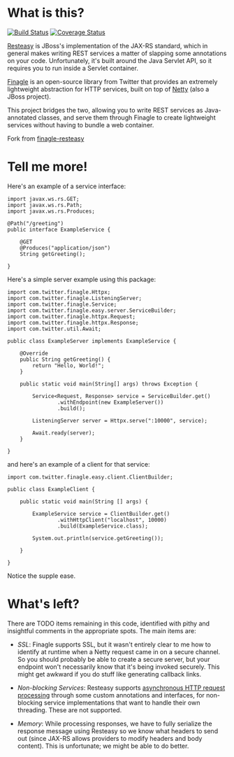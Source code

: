 # What is this?

[![Build Status](https://travis-ci.org/dbugalo/finagle-easy.png)](https://travis-ci.org/dbugalo/finagle-easy)
[![Coverage Status](https://coveralls.io/repos/dbugalo/finagle-easy/badge.svg?branch=master&service=github)](https://coveralls.io/github/dbugalo/finagle-easy?branch=master)

[Resteasy](http://www.jboss.org/resteasy) is JBoss's implementation of the 
JAX-RS standard, which in general makes writing REST services a matter of 
slapping some annotations on your code.  Unfortunately, it's built around
the Java Servlet API, so it requires you to run inside a Servlet container.

[Finagle](http://twitter.github.com/finagle/) is an open-source library from 
Twitter that provides an extremely lightweight abstraction for HTTP services,
built on top of [Netty](http://www.jboss.org/netty) (also a JBoss project).

This project bridges the two, allowing you to write REST services as 
Java-annotated classes, and serve them through Finagle to create lightweight
services without having to bundle a web container.

Fork from [finagle-resteasy](https://github.com/opower/finagle-resteasy)

# Tell me more!

Here's an example of a service interface:

```
import javax.ws.rs.GET;
import javax.ws.rs.Path;
import javax.ws.rs.Produces;

@Path("/greeting")
public interface ExampleService {

    @GET
    @Produces("application/json")
    String getGreeting();

}
```

Here's a simple server example using this package:

```
import com.twitter.finagle.Httpx;
import com.twitter.finagle.ListeningServer;
import com.twitter.finagle.Service;
import com.twitter.finagle.easy.server.ServiceBuilder;
import com.twitter.finagle.httpx.Request;
import com.twitter.finagle.httpx.Response;
import com.twitter.util.Await;

public class ExampleServer implements ExampleService {

	@Override
	public String getGreeting() {
		return "Hello, World!";
	}

	public static void main(String[] args) throws Exception {

		Service<Request, Response> service = ServiceBuilder.get()
				.withEndpoint(new ExampleServer())
				.build();

		ListeningServer server = Httpx.serve(":10000", service);
		
		Await.ready(server);
	}

}

```

and here's an example of a client for that service:

```
import com.twitter.finagle.easy.client.ClientBuilder;

public class ExampleClient {

    public static void main(String [] args) {

        ExampleService service = ClientBuilder.get()
                .withHttpClient("localhost", 10000)
                .build(ExampleService.class);

        System.out.println(service.getGreeting());

    }

}
```

Notice the supple ease.

# What's left?

There are TODO items remaining in this code, identified with pithy and
insightful comments in the appropriate spots.  The main items are:

* *SSL*: Finagle supports SSL, but it wasn't entirely clear to me how to 
identify at runtime when a Netty request came in on a secure channel.  So 
you should probably be able to create a secure server, but your endpoint
won't necessarily know that it's being invoked securely.  This might get
awkward if you do stuff like generating callback links.

* *Non-blocking Services*: Resteasy supports [asynchronous HTTP request processing](http://docs.jboss.org/resteasy/docs/2.3.4.Final/userguide/html/Asynchronous_HTTP_Request_Processing.html)
through some custom annotations and interfaces, for non-blocking service
implementations that want to handle their own threading.  These are not 
supported.

* *Memory*: While processing responses, we have to fully serialize the
response message using Resteasy so we know what headers to send out (since
JAX-RS allows providers to modify headers and body content).  This is
unfortunate; we might be able to do better.




